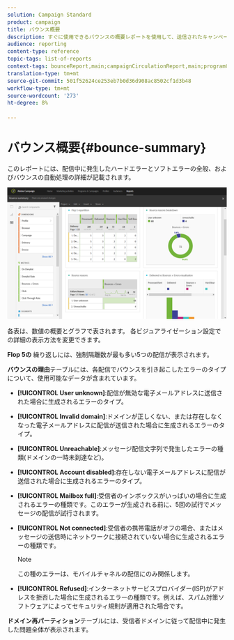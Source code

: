 ```yaml
---
solution: Campaign Standard
product: campaign
title: バウンス概要
description: すぐに使用できるバウンスの概要レポートを使用して、送信されたキャンペーンの状態と発生した可能性のあるエラーを確認します。
audience: reporting
content-type: reference
topic-tags: list-of-reports
context-tags: bounceReport,main;campaignCirculationReport,main;programCirculationReport,main
translation-type: tm+mt
source-git-commit: 501f52624ce253eb7b0d36d908ac8502cf1d3b48
workflow-type: tm+mt
source-wordcount: '273'
ht-degree: 8%

---
```



# バウンス概要{#bounce-summary}

このレポートには、配信中に発生したハードエラーとソフトエラーの全般、およびバウンスの自動処理の詳細が記載されます。

![](assets/campaign_reports_bounces.png)

各表は、数値の概要とグラフで表されます。 各ビジュアライゼーション設定での詳細の表示方法を変更できます。

**Flop 5の** 繰り返しには、強制隔離数が最も多い5つの配信が表示されます。

**バウンスの理由**&#x200B;テーブルには、各配信でバウンスを引き起こしたエラーのタイプについて、使用可能なデータが含まれています。

* **[!UICONTROL User unknown]**:配信が無効な電子メールアドレスに送信された場合に生成されるエラーのタイプ。
* **[!UICONTROL Invalid domain]**:ドメインが正しくない、または存在しなくなった電子メールアドレスに配信が送信された場合に生成されるエラーのタイプ。
* **[!UICONTROL Unreachable]**:メッセージ配信文字列で発生したエラーの種類(ドメインの一時未到達など)。
* **[!UICONTROL Account disabled]**:存在しない電子メールアドレスに配信が送信された場合に生成されるエラーのタイプ。
* **[!UICONTROL Mailbox full]**:受信者のインボックスがいっぱいの場合に生成されるエラーの種類です。このエラーが生成される前に、5回の試行でメッセージの配信が試行されます。
* **[!UICONTROL Not connected]**:受信者の携帯電話がオフの場合、またはメッセージの送信時にネットワークに接続されていない場合に生成されるエラーの種類です。

   >[!NOTE]
   >
   >この種のエラーは、モバイルチャネルの配信にのみ関係します。

* **[!UICONTROL Refused]**:インターネットサービスプロバイダー(ISP)がアドレスを拒否した場合に生成されるエラーの種類です。例えば、スパム対策ソフトウェアによってセキュリティ規則が適用された場合です。

**ドメイン再パーティション**&#x200B;テーブルには、受信者ドメインに従って配信中に発生した問題全体が表示されます。

